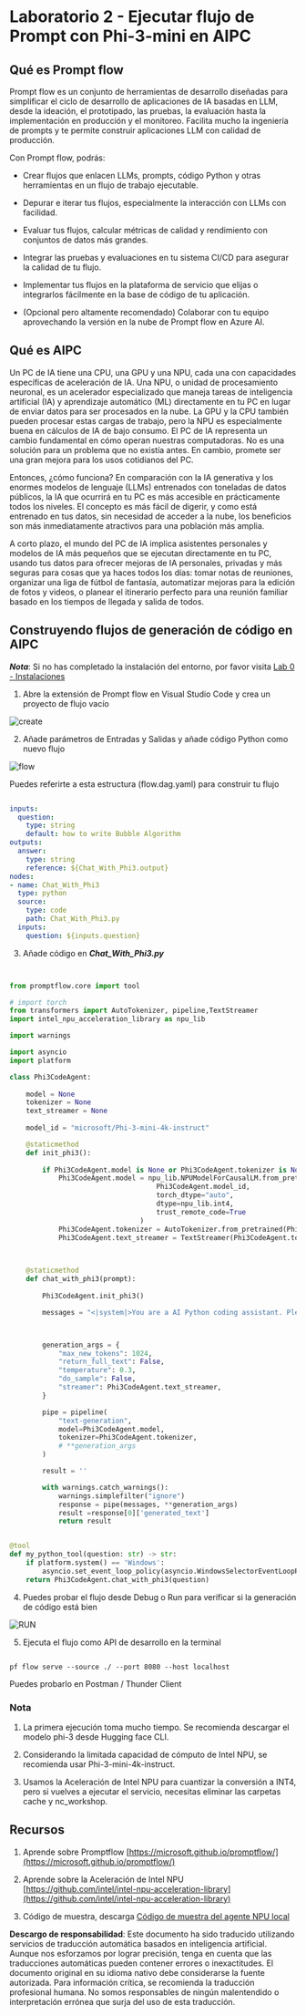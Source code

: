 # **Laboratorio 2 - Ejecutar flujo de Prompt con Phi-3-mini en AIPC**

## **Qué es Prompt flow**

Prompt flow es un conjunto de herramientas de desarrollo diseñadas para simplificar el ciclo de desarrollo de aplicaciones de IA basadas en LLM, desde la ideación, el prototipado, las pruebas, la evaluación hasta la implementación en producción y el monitoreo. Facilita mucho la ingeniería de prompts y te permite construir aplicaciones LLM con calidad de producción.

Con Prompt flow, podrás:

- Crear flujos que enlacen LLMs, prompts, código Python y otras herramientas en un flujo de trabajo ejecutable.

- Depurar e iterar tus flujos, especialmente la interacción con LLMs con facilidad.

- Evaluar tus flujos, calcular métricas de calidad y rendimiento con conjuntos de datos más grandes.

- Integrar las pruebas y evaluaciones en tu sistema CI/CD para asegurar la calidad de tu flujo.

- Implementar tus flujos en la plataforma de servicio que elijas o integrarlos fácilmente en la base de código de tu aplicación.

- (Opcional pero altamente recomendado) Colaborar con tu equipo aprovechando la versión en la nube de Prompt flow en Azure AI.

## **Qué es AIPC**

Un PC de IA tiene una CPU, una GPU y una NPU, cada una con capacidades específicas de aceleración de IA. Una NPU, o unidad de procesamiento neuronal, es un acelerador especializado que maneja tareas de inteligencia artificial (IA) y aprendizaje automático (ML) directamente en tu PC en lugar de enviar datos para ser procesados en la nube. La GPU y la CPU también pueden procesar estas cargas de trabajo, pero la NPU es especialmente buena en cálculos de IA de bajo consumo. El PC de IA representa un cambio fundamental en cómo operan nuestras computadoras. No es una solución para un problema que no existía antes. En cambio, promete ser una gran mejora para los usos cotidianos del PC.

Entonces, ¿cómo funciona? En comparación con la IA generativa y los enormes modelos de lenguaje (LLMs) entrenados con toneladas de datos públicos, la IA que ocurrirá en tu PC es más accesible en prácticamente todos los niveles. El concepto es más fácil de digerir, y como está entrenado en tus datos, sin necesidad de acceder a la nube, los beneficios son más inmediatamente atractivos para una población más amplia.

A corto plazo, el mundo del PC de IA implica asistentes personales y modelos de IA más pequeños que se ejecutan directamente en tu PC, usando tus datos para ofrecer mejoras de IA personales, privadas y más seguras para cosas que ya haces todos los días: tomar notas de reuniones, organizar una liga de fútbol de fantasía, automatizar mejoras para la edición de fotos y videos, o planear el itinerario perfecto para una reunión familiar basado en los tiempos de llegada y salida de todos.

## **Construyendo flujos de generación de código en AIPC**

***Nota***: Si no has completado la instalación del entorno, por favor visita [Lab 0 - Instalaciones](./01.Installations.md)

1. Abre la extensión de Prompt flow en Visual Studio Code y crea un proyecto de flujo vacío

![create](../../../../../../../translated_images/pf_create.626fd367cf0ac7981e0731fdfc70fa46df0826f9eaf57c22f07908817ede14d3.es.png)

2. Añade parámetros de Entradas y Salidas y añade código Python como nuevo flujo

![flow](../../../../../../../translated_images/pf_flow.f2d64298a737b204ec7b33604538c97d4fffe9e07e74bad1c162e88e026d3dfa.es.png)

Puedes referirte a esta estructura (flow.dag.yaml) para construir tu flujo

```yaml

inputs:
  question:
    type: string
    default: how to write Bubble Algorithm
outputs:
  answer:
    type: string
    reference: ${Chat_With_Phi3.output}
nodes:
- name: Chat_With_Phi3
  type: python
  source:
    type: code
    path: Chat_With_Phi3.py
  inputs:
    question: ${inputs.question}


```

3. Añade código en ***Chat_With_Phi3.py***

```python


from promptflow.core import tool

# import torch
from transformers import AutoTokenizer, pipeline,TextStreamer
import intel_npu_acceleration_library as npu_lib

import warnings

import asyncio
import platform

class Phi3CodeAgent:
    
    model = None
    tokenizer = None
    text_streamer = None
    
    model_id = "microsoft/Phi-3-mini-4k-instruct"

    @staticmethod
    def init_phi3():
        
        if Phi3CodeAgent.model is None or Phi3CodeAgent.tokenizer is None or Phi3CodeAgent.text_streamer is None:
            Phi3CodeAgent.model = npu_lib.NPUModelForCausalLM.from_pretrained(
                                    Phi3CodeAgent.model_id,
                                    torch_dtype="auto",
                                    dtype=npu_lib.int4,
                                    trust_remote_code=True
                                )
            Phi3CodeAgent.tokenizer = AutoTokenizer.from_pretrained(Phi3CodeAgent.model_id)
            Phi3CodeAgent.text_streamer = TextStreamer(Phi3CodeAgent.tokenizer, skip_prompt=True)

    

    @staticmethod
    def chat_with_phi3(prompt):
        
        Phi3CodeAgent.init_phi3()

        messages = "<|system|>You are a AI Python coding assistant. Please help me to generate code in Python.The answer only genertated Python code, but any comments and instructions do not need to be generated<|end|><|user|>" + prompt +"<|end|><|assistant|>"



        generation_args = {
            "max_new_tokens": 1024,
            "return_full_text": False,
            "temperature": 0.3,
            "do_sample": False,
            "streamer": Phi3CodeAgent.text_streamer,
        }

        pipe = pipeline(
            "text-generation",
            model=Phi3CodeAgent.model,
            tokenizer=Phi3CodeAgent.tokenizer,
            # **generation_args
        )

        result = ''

        with warnings.catch_warnings():
            warnings.simplefilter("ignore")
            response = pipe(messages, **generation_args)
            result =response[0]['generated_text']
            return result


@tool
def my_python_tool(question: str) -> str:
    if platform.system() == 'Windows':
        asyncio.set_event_loop_policy(asyncio.WindowsSelectorEventLoopPolicy())
    return Phi3CodeAgent.chat_with_phi3(question)


```

4. Puedes probar el flujo desde Debug o Run para verificar si la generación de código está bien

![RUN](../../../../../../../translated_images/pf_run.57c3f9e7e7052ff85850b8f06648c7d5b4d2ac9f4796381fd8d29b1a41e1f705.es.png)

5. Ejecuta el flujo como API de desarrollo en la terminal

```

pf flow serve --source ./ --port 8080 --host localhost   

```

Puedes probarlo en Postman / Thunder Client

### **Nota**

1. La primera ejecución toma mucho tiempo. Se recomienda descargar el modelo phi-3 desde Hugging face CLI.

2. Considerando la limitada capacidad de cómputo de Intel NPU, se recomienda usar Phi-3-mini-4k-instruct.

3. Usamos la Aceleración de Intel NPU para cuantizar la conversión a INT4, pero si vuelves a ejecutar el servicio, necesitas eliminar las carpetas cache y nc_workshop.

## **Recursos**

1. Aprende sobre Promptflow [https://microsoft.github.io/promptflow/](https://microsoft.github.io/promptflow/)

2. Aprende sobre la Aceleración de Intel NPU [https://github.com/intel/intel-npu-acceleration-library](https://github.com/intel/intel-npu-acceleration-library)

3. Código de muestra, descarga [Código de muestra del agente NPU local](../../../../../../../code/07.Lab/01/AIPC/local-npu-agent)

**Descargo de responsabilidad**:
Este documento ha sido traducido utilizando servicios de traducción automática basados en inteligencia artificial. Aunque nos esforzamos por lograr precisión, tenga en cuenta que las traducciones automáticas pueden contener errores o inexactitudes. El documento original en su idioma nativo debe considerarse la fuente autorizada. Para información crítica, se recomienda la traducción profesional humana. No somos responsables de ningún malentendido o interpretación errónea que surja del uso de esta traducción.